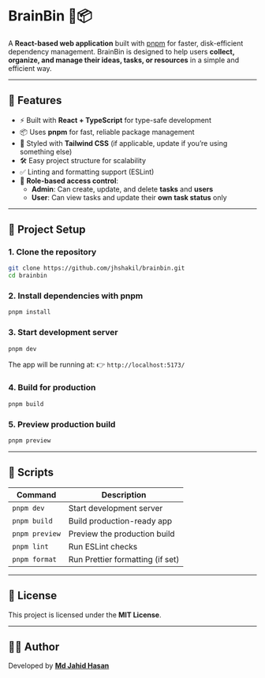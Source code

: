# BrainBin 🧠📦

A **React-based web application** built with [pnpm](https://pnpm.io/) for faster, disk-efficient dependency management.
BrainBin is designed to help users **collect, organize, and manage their ideas, tasks, or resources** in a simple and efficient way.

---

## 🚀 Features

- ⚡ Built with **React + TypeScript** for type-safe development
- 📦 Uses **pnpm** for fast, reliable package management
- 🎨 Styled with **Tailwind CSS** (if applicable, update if you’re using something else)
- 🛠 Easy project structure for scalability
- ✅ Linting and formatting support (ESLint)
- 🔐 **Role-based access control**:
  - **Admin**: Can create, update, and delete **tasks** and **users**
  - **User**: Can view tasks and update their **own task status** only

---

## 📂 Project Setup

### 1. Clone the repository

```bash
git clone https://github.com/jhshakil/brainbin.git
cd brainbin
```

### 2. Install dependencies with pnpm

```bash
pnpm install
```

### 3. Start development server

```bash
pnpm dev
```

The app will be running at:
👉 `http://localhost:5173/`

### 4. Build for production

```bash
pnpm build
```

### 5. Preview production build

```bash
pnpm preview
```

---

## 📖 Scripts

| Command        | Description                      |
| -------------- | -------------------------------- |
| `pnpm dev`     | Start development server         |
| `pnpm build`   | Build production-ready app       |
| `pnpm preview` | Preview the production build     |
| `pnpm lint`    | Run ESLint checks                |
| `pnpm format`  | Run Prettier formatting (if set) |

---

## 📝 License

This project is licensed under the **MIT License**.

---

## 👨‍💻 Author

Developed by **[Md Jahid Hasan](https://github.com/jhshakil)**

